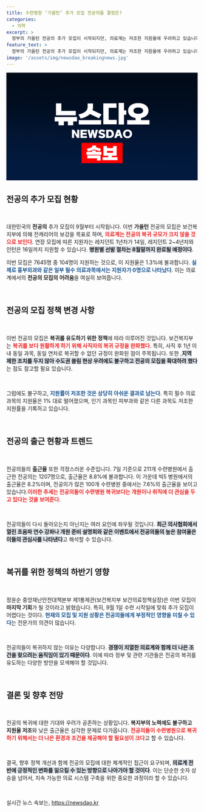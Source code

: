 ```yaml
---
title: 수련병원 ‘가을턴’ 추가 모집 전공의들 결정은?
categories:
  - 의학
excerpt: >
  정부의 가을턴 전공의 추가 모집이 시작되지만, 의료계는 저조한 지원율에 우려하고 있습니다. 흉부외과 지원자는 0명, 인기 과목도 4%대 이하로 전공의 복귀가 불투명한 상황입니다. 클릭해 더 자세한 내용을 확인하세요!
feature_text: >
  정부의 가을턴 전공의 추가 모집이 시작되지만, 의료계는 저조한 지원율에 우려하고 있습니다. 흉부외과 지원자는 0명, 인기 과목도 4%대 이하로 전공의 복귀가 불투명한 상황입니다. 클릭해 더 자세한 내용을 확인하세요!
image: '/assets/img/newsdao_breakingnews.jpg'
---
```


<p><img src="/assets/img/newsdao_breakingnews.jpg" alt="ranknews 속보" /></p>

<h2 data-ke-size="size26">전공의 추가 모집 현황</h2>

<p data-ke-size="size16">&nbsp;</p>

<p>대한민국의 <b>전공의</b> 추가 모집이 9월부터 시작됩니다. 이번 <b>가을턴</b> 전공의 모집은 보건복지부에 의해 전캐리어의 보강을 목표로 하며, <b><span style="color: #ee2323;">의료계는 전공의 복귀 규모가 크지 않을 것으로 보인다</span></b>. 연장 모집에 따른 지원자는 레지던트 1년차가 14일, 레지던트 2~4년차와 인턴은 16일까지 지원할 수 있습니다. <b><span style="background-color: #21538527;">병원별 선발 절차는 8월말까지 완료될 예정이다</span></b>. </p>

<p>이번 모집은 7645명 중 104명이 지원하는 것으로, 이 지원율은 1.3%에 불과합니다. <b><span style="color: #1a5490;">실제로 흉부외과와 같은 일부 필수 의료과목에서는 지원자가 0명으로 나타났다</span></b>. 이는 의료계에서의 <b>전공의 모집의 어려움</b>을 여실히 보여줍니다.</p>

<p data-ke-size="size16">&nbsp;</p>

<h2 data-ke-size="size26">전공의 모집 정책 변경 사항</h2>

<p data-ke-size="size16">&nbsp;</p>

<p>이번 전공의 모집은 <b>복귀를 유도하기 위한 정책</b>에 따라 이루어진 것입니다. 보건복지부는 <b><span style="color: #ee2323;">복귀를 보다 원활하게 하기 위해 사직자의 복귀 규정을 완화했다</span></b>. 특히, 사직 후 1년 이내 동일 과목, 동일 연차로 복귀할 수 없던 규정이 완화된 점이 주목됩니다. 또한 ,<b><span style="background-color: #21538527;">지역 제한 조치를 두지 않아 수도권 쏠림 현상 우려에도 불구하고 전공의 모집을 확대하려 했다</span></b>는 점도 참고할 필요 있습니다.</p>

<p data-ke-size="size16">&nbsp;</p>

<p>그럼에도 불구하고, <b><span style="color: #1a5490;">지원률이 저조한 것은 상당히 아쉬운 결과로 남는다</span></b>. 특히 필수 의료과목의 지원율은 1% 대로 떨어졌으며, 인기 과목인 피부과와 같은 다른 과목도 저조한 지원률을 기록하고 있습니다.</p>

<p data-ke-size="size16">&nbsp;</p>

<h2 data-ke-size="size26">전공의 출근 현황과 트렌드</h2>

<p data-ke-size="size16">&nbsp;</p>

<p>전공의들의 <b>출근율</b> 또한 걱정스러운 수준입니다. 7일 기준으로 211개 수련병원에서 출근한 전공의는 1207명으로, 출근율은 8.8%에 불과합니다. 이 가운데 빅5 병원에서의 출근율은 8.2%이며, 전공의가 많은 100개 수련병원 중에서는 7.6%의 출근율을 보이고 있습니다.<b><span style="color: #ee2323;">이러한 추세는 전공의들이 수련병원 복귀보다는 개원이나 취직에 더 관심을 두고 있다는 것을 보여준다</span></b>.</p>

<p data-ke-size="size16">&nbsp;</p>

<p>전공의들이 다시 돌아오는지 아닌지는 여러 요인에 좌우될 것입니다. <b><span style="background-color: #21538527;">최근 의사협회에서 열린 초음파 연수 강좌나 개원 준비 설명회와 같은 이벤트에서 전공의들의 높은 참여율은 이들의 관심사를 나타낸다</span></b>고 해석할 수 있습니다. </p>

<p data-ke-size="size16">&nbsp;</p>

<h2 data-ke-size="size26">복귀를 위한 정책의 하반기 영향</h2>

<p data-ke-size="size16">&nbsp;</p>

<p>정윤순 중앙재난안전대책본부 제1통제관(보건복지부 보건의료정책실장)은 이번 모집이 <b>마지막 기회</b>가 될 것이라고 밝혔습니다. 특히, 9월 1일 수련 시작일에 맞춰 추가 모집이 어렵다는 것이다. <b><span style="color: #1a5490;">현재의 모집 및 지원 상황은 전공의들에게 부정적인 영향을 미칠 수 있다</span></b>는 전문가의 의견이 많습니다.</p>

<p data-ke-size="size16">&nbsp;</p>

<p>전공의들이 복귀하지 않는 이유는 다양합니다. <b><span style="background-color: #21538527;">경쟁이 치열한 의료계와 함께 더 나은 조건을 찾으려는 움직임이 있기 때문이다</span></b>. 이에 따라 정부 및 관련 기관들은 전공의 복귀를 유도하는 다양한 방안을 모색해야 할 것입니다.</p>

<p data-ke-size="size16">&nbsp;</p>

<h2 data-ke-size="size26">결론 및 향후 전망</h2>

<p data-ke-size="size16">&nbsp;</p>

<p>전공의 복귀에 대한 기대와 우려가 공존하는 상황입니다. <b>복지부의 노력에도 불구하고 지원율 저조</b>와 낮은 출근율은 심각한 문제로 다가옵니다. <b><span style="color: #ee2323;">전공의들이 수련병원으로 복귀하기 위해서는 더 나은 환경과 조건을 제공해야 할 필요성이 크다</span></b>고 할 수 있습니다. </p>

<p data-ke-size="size16">&nbsp;</p>

<p>결국, 향후 정책 개선과 함께 전공의 모집에 대한 체계적인 접근이 요구되며, <b><span style="background-color: #21538527;">의료계 전반에 긍정적인 변화를 일으킬 수 있는 방향으로 나아가야 할 것이다</span></b>. 이는 단순한 숫자 상승을 넘어서, 지속 가능한 의료 시스템 구축을 위한 중요한 과정이라 할 수 있습니다. </p>

<p data-ke-size="size16">&nbsp;</p>
실시간 뉴스 속보는, <a href="https://newsdao.kr" rel="dofollow">https://newsdao.kr</a>


